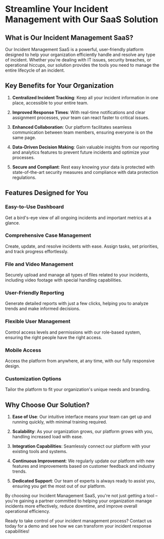 # Streamline Your Incident Management with Our SaaS Solution

## What is Our Incident Management SaaS?

Our Incident Management SaaS is a powerful, user-friendly platform designed to help your organization efficiently handle and resolve any type of incident. Whether you're dealing with IT issues, security breaches, or operational hiccups, our solution provides the tools you need to manage the entire lifecycle of an incident.

## Key Benefits for Your Organization

1. **Centralized Incident Tracking**: Keep all your incident information in one place, accessible to your entire team.

2. **Improved Response Times**: With real-time notifications and clear assignment processes, your team can react faster to critical issues.

3. **Enhanced Collaboration**: Our platform facilitates seamless communication between team members, ensuring everyone is on the same page.

4. **Data-Driven Decision Making**: Gain valuable insights from our reporting and analytics features to prevent future incidents and optimize your processes.

5. **Secure and Compliant**: Rest easy knowing your data is protected with state-of-the-art security measures and compliance with data protection regulations.

## Features Designed for You

### Easy-to-Use Dashboard
Get a bird's-eye view of all ongoing incidents and important metrics at a glance.

### Comprehensive Case Management
Create, update, and resolve incidents with ease. Assign tasks, set priorities, and track progress effortlessly.

### File and Video Management
Securely upload and manage all types of files related to your incidents, including video footage with special handling capabilities.

### User-Friendly Reporting
Generate detailed reports with just a few clicks, helping you to analyze trends and make informed decisions.

### Flexible User Management
Control access levels and permissions with our role-based system, ensuring the right people have the right access.

### Mobile Access
Access the platform from anywhere, at any time, with our fully responsive design.

### Customization Options
Tailor the platform to fit your organization's unique needs and branding.

## Why Choose Our Solution?

1. **Ease of Use**: Our intuitive interface means your team can get up and running quickly, with minimal training required.

2. **Scalability**: As your organization grows, our platform grows with you, handling increased load with ease.

3. **Integration Capabilities**: Seamlessly connect our platform with your existing tools and systems.

4. **Continuous Improvement**: We regularly update our platform with new features and improvements based on customer feedback and industry trends.

5. **Dedicated Support**: Our team of experts is always ready to assist you, ensuring you get the most out of our platform.

By choosing our Incident Management SaaS, you're not just getting a tool – you're gaining a partner committed to helping your organization manage incidents more effectively, reduce downtime, and improve overall operational efficiency.

Ready to take control of your incident management process? Contact us today for a demo and see how we can transform your incident response capabilities!